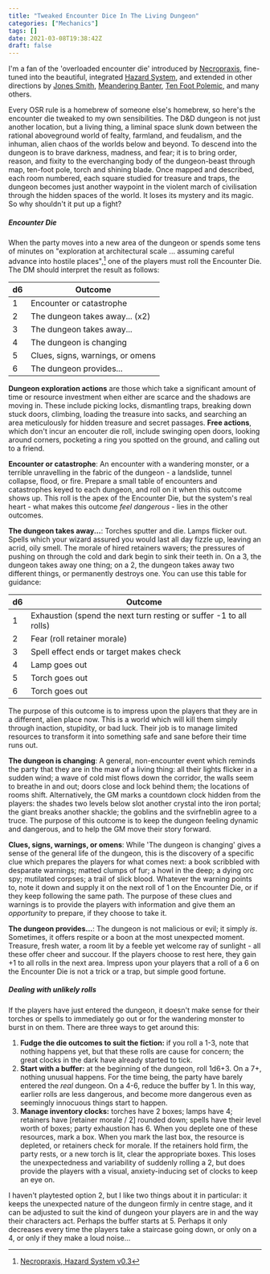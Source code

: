 ```yaml
---
title: "Tweaked Encounter Dice In The Living Dungeon"
categories: ["Mechanics"]
tags: []
date: 2021-03-08T19:38:42Z
draft: false
---
```


I'm a fan of the 'overloaded encounter die' introduced by [Necropraxis](https://www.necropraxis.com/2014/02/03/overloading-the-encounter-die/), fine-tuned into the beautiful, integrated [Hazard System](https://www.necropraxis.com/2017/11/22/hazard-system-v0-3/), and extended in other directions by [Jones Smith](https://wasitlikely.blogspot.com/2019/07/the-peril-system-overloaded-encounter.html), [Meandering Banter](https://meanderingbanter.blogspot.com/2018/10/OVERLOAD-YOUR-ENCOUNTER-DICE.html), [Ten Foot Polemic](https://tenfootpolemic.blogspot.com/2017/08/improving-your-encounter-tables-with.html), and many others.

Every OSR rule is a homebrew of someone else's homebrew, so here's the encounter die tweaked to my own sensibilities. The D&D dungeon is not just another location, but a living thing, a liminal space slunk down between the rational aboveground world of fealty, farmland, and feudalism, and the inhuman, alien chaos of the worlds below and beyond. To descend into the dungeon is to brave darkness, madness, and fear; it is to bring order, reason, and fixity to the everchanging body of the dungeon-beast through map, ten-foot pole, torch and shining blade. Once mapped and described, each room numbered, each square studied for treasure and traps, the dungeon becomes just another waypoint in the violent march of civilisation through the hidden spaces of the world. It loses its mystery and its magic. So why shouldn't it put up a fight?

##### Encounter Die

When the party moves into a new area of the dungeon or spends some tens of minutes on "exploration at architectural scale ... assuming careful advance into hostile places",[^1] one of the players must roll the Encounter Die. The DM should interpret the result as follows:

| d6 | Outcome                                             |
| -- | --------------------------------------------------- |
| 1  | Encounter or catastrophe       |
| 2  | The dungeon takes away... (x2)
| 3  | The dungeon takes away...        |
| 4  | The dungeon is changing        |
| 5  | Clues, signs, warnings, or omens        |
| 6  | The dungeon provides...        |

**Dungeon exploration actions** are those which take a significant amount of time or resource investment when either are scarce and the shadows are moving in. These include picking locks, dismantling traps, breaking down stuck doors, climbing, loading the treasure into sacks, and searching an area meticulously for hidden treasure and secret passages. **Free actions**, which don't incur an encouter die roll, include swinging open doors, looking around corners, pocketing a ring you spotted on the ground, and calling out to a friend.

**Encounter or catastrophe**: An encounter with a wandering monster, or a terrible unravelling in the fabric of the dungeon - a landslide, tunnel collapse, flood, or fire. Prepare a small table of encounters and catastrophes keyed to each dungeon, and roll on it when this outcome shows up. This roll is the apex of the Encounter Die, but the system's real heart - what makes this outcome _feel dangerous_ -  lies in the other outcomes.

**The dungeon takes away...**: Torches sputter and die. Lamps flicker out. Spells which your wizard assured you would last all day fizzle up, leaving an acrid, oily smell. The morale of hired retainers wavers; the pressures of pushing on through the cold and dark begin to sink their teeth in. On a 3, the dungeon takes away one thing; on a 2, the dungeon takes away two different things, or permanently destroys one. You can use this table for guidance:

| d6 | Outcome                                             |
| -- | --------------------------------------------------- |
| 1  | Exhaustion (spend the next turn resting or suffer -1 to all rolls)       |
| 2  | Fear (roll retainer morale)
| 3  | Spell effect ends or target makes check        |
| 4  | Lamp goes out        |
| 5  | Torch goes out        |
| 6  | Torch goes out       |

The purpose of this outcome is to impress upon the players that they are in a different, alien place now. This is a world which will kill them simply through inaction, stupidity, or bad luck. Their job is to manage limited resources to transform it into something safe and sane before their time runs out.

**The dungeon is changing**: A general, non-encounter event which reminds the party that they are in the maw of a living thing: all their lights flicker in a sudden wind; a wave of cold mist flows down the corridor, the walls seem to breathe in and out; doors close and lock behind them; the locations of rooms shift. Alternatively, the GM marks a countdown clock hidden from the players: the shades two levels below slot another crystal into the iron portal; the giant breaks another shackle; the goblins and the svirfneblin agree to a truce. The purpose of this outcome is to keep the dungeon feeling dynamic and dangerous, and to help the GM move their story forward.

**Clues, signs, warnings, or omens**: While 'The dungeon is changing' gives a sense of the general life of the dungeon, this is the discovery of a specific clue which prepares the players for what comes next: a book scribbled with desparate warnings; matted clumps of fur; a howl in the deep; a dying orc spy; mutilated corpses; a trail of slick blood. Whatever the warning points to, note it down and supply it on the next roll of 1 on the Encounter Die, or if they keep following the same path. The purpose of these clues and warnings is to provide the players with information and give them an _opportunity_ to prepare, if they choose to take it.

**The dungeon provides...**: The dungeon is not malicious or evil; it simply _is_. Sometimes, it offers respite or a boon at the most unexpected moment. Treasure, fresh water, a room lit by a feeble yet welcome ray of sunlight - all these offer cheer and succour. If the players choose to rest here, they gain +1 to all rolls in the next area. Impress upon your players that a roll of a 6 on the Encounter Die is not a trick or a trap, but simple good fortune.

##### Dealing with unlikely rolls

If the players have just entered the dungeon, it doesn't make sense for their torches or spells to immediately go out or for the wandering monster to burst in on them. There are three ways to get around this: 

1. **Fudge the die outcomes to suit the fiction:** if you roll a 1-3, note that nothing happens yet, but that these rolls are cause for concern; the great clocks in the dark have already started to tick.
2. **Start with a buffer:** at the beginning of the dungeon, roll 1d6+3. On a 7+, nothing unusual happens. For the time being, the party have barely entered the _real_ dungeon. On a 4-6, reduce the buffer by 1. In this way, earlier rolls are less dangerous, and become more dangerous even as seemingly innocuous things start to happen.
3. **Manage inventory clocks:** torches have 2 boxes; lamps have 4; retainers have [retainer morale / 2] rounded down; spells have their level worth of boxes; party exhaustion has 6. When you deplete one of these resources, mark a box. When you mark the last box, the resource is depleted, or retainers check for morale. If the retainers hold firm, the party rests, or a new torch is lit, clear the appropriate boxes. This loses the unexpectedness and variability of suddenly rolling a 2, but does provide the players with a visual, anxiety-inducing set of clocks to keep an eye on.

I haven't playtested option 2, but I like two things about it in particular: it keeps the unexpected nature of the dungeon firmly in centre stage, and it can be adjusted to suit the kind of dungeon your players are in and the way their characters act. Perhaps the buffer starts at 5. Perhaps it only decreases every time the players take a staircase going down, or only on a 4, or only if they make a loud noise...


[^1]: [Necropraxis, Hazard System v0.3](https://www.necropraxis.com/2017/11/22/hazard-system-v0-3/)